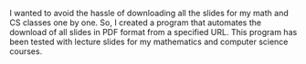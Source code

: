 I wanted to avoid the hassle of downloading all the slides for my math and CS classes one by one. So, I created a program that automates the download of all slides in PDF format from a specified URL. This program has been tested with lecture slides for my mathematics and computer science courses.
